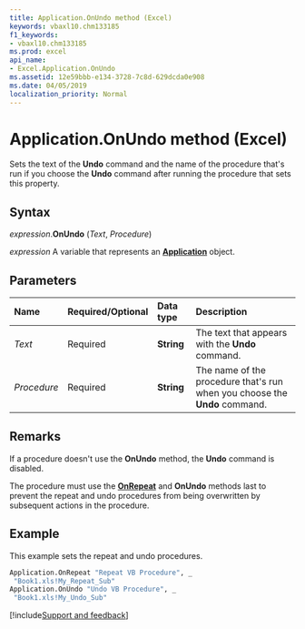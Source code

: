 ```yaml
---
title: Application.OnUndo method (Excel)
keywords: vbaxl10.chm133185
f1_keywords:
- vbaxl10.chm133185
ms.prod: excel
api_name:
- Excel.Application.OnUndo
ms.assetid: 12e59bbb-e134-3728-7c8d-629dcda0e908
ms.date: 04/05/2019
localization_priority: Normal
---
```



# Application.OnUndo method (Excel)

Sets the text of the **Undo** command and the name of the procedure that's run if you choose the **Undo** command after running the procedure that sets this property.


## Syntax

_expression_.**OnUndo** (_Text_, _Procedure_)

_expression_ A variable that represents an **[Application](Excel.Application(object).md)** object.


## Parameters

|Name|Required/Optional|Data type|Description|
|:-----|:-----|:-----|:-----|
| _Text_|Required| **String**|The text that appears with the **Undo** command.|
| _Procedure_|Required| **String**|The name of the procedure that's run when you choose the **Undo** command.|

## Remarks

If a procedure doesn't use the **OnUndo** method, the **Undo** command is disabled.

The procedure must use the **[OnRepeat](Excel.Application.OnRepeat.md)** and **OnUndo** methods last to prevent the repeat and undo procedures from being overwritten by subsequent actions in the procedure.


## Example

This example sets the repeat and undo procedures.

```vb
Application.OnRepeat "Repeat VB Procedure", _ 
 "Book1.xls!My_Repeat_Sub" 
Application.OnUndo "Undo VB Procedure", _ 
 "Book1.xls!My_Undo_Sub"
```




[!include[Support and feedback](~/includes/feedback-boilerplate.md)]